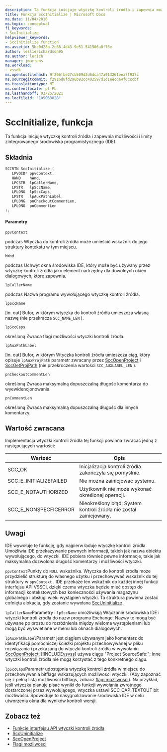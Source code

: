 ```yaml
---
description: Ta funkcja inicjuje wtyczkę kontroli źródła i zapewnia możliwości i limity zintegrowanego środowiska programistycznego (IDE).
title: Funkcja SccInitialize | Microsoft Docs
ms.date: 11/04/2016
ms.topic: conceptual
f1_keywords:
- SccInitialize
helpviewer_keywords:
- SccInitialize function
ms.assetid: 5bc0d28b-2c68-4d43-9e51-541506a8f76e
author: leslierichardson95
ms.author: lerich
manager: jmartens
ms.workload:
- vssdk
ms.openlocfilehash: 9f266fbe27cb509d2d6dca47a913261eea7f937c
ms.sourcegitcommit: f2916d8fd296b92cc402597d1d1eecda4f6cccbf
ms.translationtype: MT
ms.contentlocale: pl-PL
ms.lasthandoff: 03/25/2021
ms.locfileid: "105063828"
---
```

# <a name="sccinitialize-function"></a>SccInitialize, funkcja
Ta funkcja inicjuje wtyczkę kontroli źródła i zapewnia możliwości i limity zintegrowanego środowiska programistycznego (IDE).

## <a name="syntax"></a>Składnia

```cpp
SCCRTN SccInitialize (
   LPVOID* ppvContext,
   HWND    hWnd,
   LPCSTR  lpCallerName,
   LPSTR   lpSccName,
   LPLONG  lpSccCaps,
   LPSTR   lpAuxPathLabel,
   LPLONG  pnCheckoutCommentLen,
   LPLONG  pnCommentLen
);
```

#### <a name="parameters"></a>Parametry
 `ppvContext`

podczas Wtyczka do kontroli źródła może umieścić wskaźnik do jego struktury kontekstu w tym miejscu.

 `hWnd`

podczas Uchwyt okna środowiska IDE, który może być używany przez wtyczkę kontroli źródła jako element nadrzędny dla dowolnych okien dialogowych, które zapewnia.

 `lpCallerName`

podczas Nazwa programu wywołującego wtyczkę kontroli źródła.

 `lpSccName`

[in. out] Bufor, w którym wtyczka do kontroli źródła umieszcza własną nazwę (nie przekracza `SCC_NAME_LEN` ).

 `lpSccCaps`

określoną Zwraca flagi możliwości wtyczki kontroli źródła.

 `lpAuxPathLabel`

[in. out] Bufor, w którym Wtyczka kontroli źródła umieszcza ciąg, który opisuje `lpAuxProjPath` parametr zwracany przez [SccOpenProject](../extensibility/sccopenproject-function.md) i [SccGetProjPath](../extensibility/sccgetprojpath-function.md) (nie przekroczenia wartości `SCC_AUXLABEL_LEN` ).

 `pnCheckoutCommentLen`

określoną Zwraca maksymalną dopuszczalną długość komentarza do wyewidencjonowania.

 `pnCommentLen`

określoną Zwraca maksymalną dopuszczalną długość dla innych komentarzy.

## <a name="return-value"></a>Wartość zwracana
 Implementacja wtyczki kontroli źródła tej funkcji powinna zwracać jedną z następujących wartości:

|Wartość|Opis|
|-----------|-----------------|
|SCC_OK|Inicjalizacja kontroli źródła zakończyła się pomyślnie.|
|SCC_E_INITIALIZEFAILED|Nie można zainicjować systemu.|
|SCC_E_NOTAUTHORIZED|Użytkownik nie może wykonać określonej operacji.|
|SCC_E_NONSPECFICERROR|Nieokreślony błąd; System kontroli źródła nie został zainicjowany.|

## <a name="remarks"></a>Uwagi
 IDE wywołuje tę funkcję, gdy najpierw ładuje wtyczkę kontroli źródła. Umożliwia IDE przekazywanie pewnych informacji, takich jak nazwa obiektu wywołującego, do wtyczki. IDE pobiera również pewne informacje, takie jak maksymalna dozwolona długość komentarzy i możliwości wtyczki.

 `ppvContext`Punkty do `NULL` wskaźnika. Wtyczka do kontroli źródła może przydzielić strukturę do własnego użytku i przechowywać wskaźnik do tej struktury w `ppvContext` . IDE przekaże ten wskaźnik do każdej innej funkcji interfejsu API VSSCI, dzięki czemu wtyczka będzie mieć dostęp do informacji kontekstowych bez konieczności używania magazynu globalnego i obsługi wielu wystąpień wtyczki. Ta struktura powinna zostać cofnięta alokacja, gdy zostanie wywołana [SccUninitialize](../extensibility/sccuninitialize-function.md) .

 `lpCallerName`Parametry i `lpSccName` umożliwiają Włączanie środowiska IDE i wtyczki kontroli źródła do nazw programu Exchange. Nazwy te mogą być używane po prostu do rozróżnienia między wieloma wystąpieniami lub mogą być wyświetlane w menu lub oknach dialogowych.

 `lpAuxPathLabel`Parametr jest ciągiem używanym jako komentarz do identyfikacji pomocniczej ścieżki projektu przechowywanej w pliku rozwiązania i przekazaną do wtyczki kontroli źródła w wywołaniu [SccOpenProject](../extensibility/sccopenproject-function.md). [!INCLUDE[vsvss](../extensibility/includes/vsvss_md.md)] używa ciągu "Project SourceSafe:"; inne wtyczki kontroli źródła nie mogą korzystać z tego konkretnego ciągu.

 `lpSccCaps`Parametr udostępnia wtyczkę kontroli źródła w miejscu do przechowywania bitflags wskazujących możliwości wtyczki. (Aby zapoznać się z pełną listą możliwości bitflags, zobacz [flagi możliwości](../extensibility/capability-flags.md)). Na przykład, jeśli wtyczka planuje pisać wyniki do funkcji wywołania zwrotnego dostarczonej przez wywołującego, wtyczka ustawi SCC_CAP_TEXTOUT bit możliwości. Spowoduje to nasygnalizowanie środowiska IDE w celu utworzenia okna dla wyników kontroli wersji.

## <a name="see-also"></a>Zobacz też
- [Funkcje interfejsu API wtyczki kontroli źródła](../extensibility/source-control-plug-in-api-functions.md)
- [SccUninitialize](../extensibility/sccuninitialize-function.md)
- [SccOpenProject](../extensibility/sccopenproject-function.md)
- [Flagi możliwości](../extensibility/capability-flags.md)
